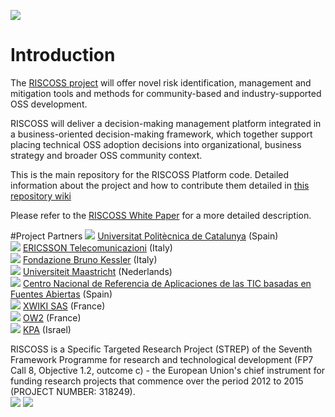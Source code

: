 ![](https://github.com/riscoss/riscoss-platform-core/wiki/images/logos/logo_riscoss_text.png)

# Introduction

The [RISCOSS project](http://www.riscoss.eu) will offer novel risk identification, management and mitigation tools and methods for community-based and industry-supported OSS development. 

RISCOSS will deliver a decision-making management platform integrated in a business-oriented decision-making framework, which together support placing technical OSS adoption decisions into organizational, business strategy and broader OSS community context.

This is the main repository for the RISCOSS Platform code. Detailed information about the project and how to contribute them detailed in  [this repository wiki](https://github.com/RISCOSS/riscoss-corporate/wiki)

Please refer to the [RISCOSS White Paper](http://www.riscoss.eu/bin/download/Discover/Whitepaper/RISCOSS-Whitepaper.pdf) for a more detailed description.

#Project Partners
![](https://github.com/riscoss/riscoss-corporate/wiki/images/logos/partners/upc_logo.jpg) [Universitat Politècnica de Catalunya](http://www.upc.edu/) (Spain) <br>
 ![](https://github.com/riscoss/riscoss-corporate/wiki/images/logos/partners/ericsson_logo.jpg) [ERICSSON Telecomunicazioni](http://www.ericsson.com/it) (Italy) <br>
![](https://github.com/riscoss/riscoss-corporate/wiki/images/logos/partners/FBK_logo.jpg) [Fondazione Bruno Kessler](http://www.fbk.eu/) (Italy) <br>
![](https://github.com/riscoss/riscoss-corporate/wiki/images/logos/partners/maastricht_logo.jpg) [Universiteit Maastricht](http://www.maastrichtuniversity.nl/) (Nederlands) <br>
![](https://github.com/riscoss/riscoss-corporate/wiki/images/logos/partners/cenatic_logo.jpg) [Centro Nacional de Referencia de Aplicaciones de las TIC basadas en Fuentes Abiertas](http://www.cenatic.es/) (Spain) <br>
![](https://github.com/riscoss/riscoss-corporate/wiki/images/logos/partners/xwiki_logo.jpg) [XWIKI SAS](http://www.xwiki.com/en/) (France)  <br>
 ![](https://github.com/riscoss/riscoss-corporate/wiki/images/logos/partners/ow2_logo.jpg) [OW2](http://www.ow2.org/) (France) <br>
 ![](https://github.com/riscoss/riscoss-corporate/wiki/images/logos/partners/kpa_logo.jpg) [KPA](http://www.kpa-group.com/) (Israel) <br>

RISCOSS is a Specific Targeted Research Project (STREP) of the Seventh Framework Programme for research and technological development (FP7 Call 8, Objective 1.2, outcome c) - the European Union's chief instrument for funding research projects that commence over the period 2012 to 2015 (PROJECT NUMBER: 318249).<br>
 ![](https://github.com/riscoss-corporate/wiki/images/logos/FP7-gen-RGB-small.jpg)
 ![](https://github.com/riscoss/riscoss-corporate/wiki/images/logos/European_Commission_Logo.jpg)

